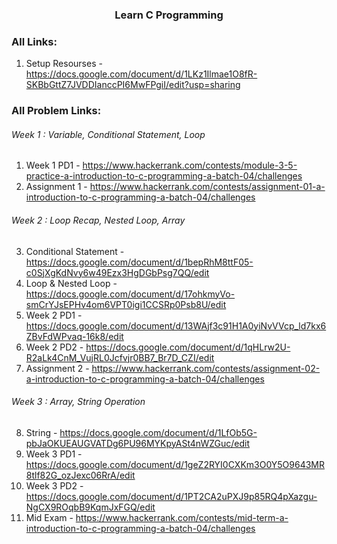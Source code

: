 <h3 align="center"> Learn C Programming </h3>

### All Links:

1. Setup Resourses - https://docs.google.com/document/d/1LKz1Ilmae1O8fR-SKBbGttZ7JVDDIanccPI6MwFPgiI/edit?usp=sharing


### All Problem Links:
<h6> Week 1 : Variable, Conditional Statement, Loop </h6>

1. Week 1 PD1 - https://www.hackerrank.com/contests/module-3-5-practice-a-introduction-to-c-programming-a-batch-04/challenges
2. Assignment 1 - https://www.hackerrank.com/contests/assignment-01-a-introduction-to-c-programming-a-batch-04/challenges

<h6> Week 2 : Loop Recap, Nested Loop, Array</h6>

3. Conditional Statement - https://docs.google.com/document/d/1bepRhM8ttF05-c0SjXgKdNvy6w49Ezx3HgDGbPsg7QQ/edit
4. Loop & Nested Loop - https://docs.google.com/document/d/17ohkmyVo-smCrYJsEPHv4om6VPT0igi1CCSRp0Psb8U/edit
5. Week 2 PD1 - https://docs.google.com/document/d/13WAjf3c91H1A0yiNvVVcp_ld7kx6ZBvFdWPvaq-16k8/edit
6. Week 2 PD2 - https://docs.google.com/document/d/1qHLrw2U-R2aLk4CnM_VujRL0Jcfvjr0BB7_Br7D_CZI/edit
7. Assignment 2 - https://www.hackerrank.com/contests/assignment-02-a-introduction-to-c-programming-a-batch-04/challenges

<h6> Week 3 : Array, String Operation </h6>

8. String - https://docs.google.com/document/d/1LfOb5G-pbJaOKUEAUGVATDg6PU96MYKpyASt4nWZGuc/edit
9. Week 3 PD1 - https://docs.google.com/document/d/1geZ2RYI0CXKm3O0Y5O9643MR8tlf82G_ozJexc06RrA/edit
10. Week 3 PD2 - https://docs.google.com/document/d/1PT2CA2uPXJ9p85RQ4pXazgu-NgCX9ROqbB9KqmJxFGQ/edit
11. Mid Exam - https://www.hackerrank.com/contests/mid-term-a-introduction-to-c-programming-a-batch-04/challenges